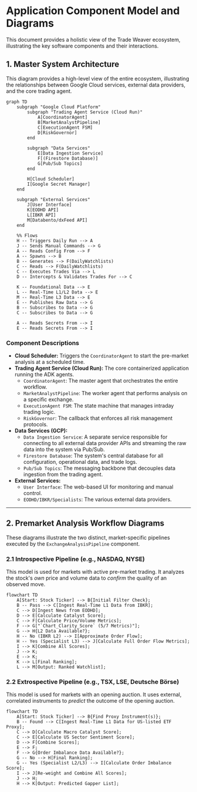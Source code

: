 # Application Component Model and Diagrams

This document provides a holistic view of the Trade Weaver ecosystem, illustrating the key software components and their interactions.

## 1. Master System Architecture

This diagram provides a high-level view of the entire ecosystem, illustrating the relationships between Google Cloud services, external data providers, and the core trading agent.

```mermaid
graph TD
    subgraph "Google Cloud Platform"
        subgraph "Trading Agent Service (Cloud Run)"
            A[CoordinatorAgent]
            B[MarketAnalystPipeline]
            C[ExecutionAgent FSM]
            D[RiskGovernor]
        end

        subgraph "Data Services"
            E[Data Ingestion Service]
            F[(Firestore Database)]
            G[Pub/Sub Topics]
        end

        H[Cloud Scheduler]
        I[Google Secret Manager]
    end

    subgraph "External Services"
        J[User Interface]
        K[EODHD API]
        L[IBKR API]
        M[Databento/dxFeed API]
    end

    %% Flows
    H -- Triggers Daily Run --> A
    J -- Sends Manual Commands --> G
    A -- Reads Config From --> F
    A -- Spawns --> B
    B -- Generates --> F(DailyWatchlists)
    C -- Reads --> F(DailyWatchlists)
    C -- Executes Trades Via --> L
    D -- Intercepts & Validates Trades For --> C
    
    K -- Foundational Data --> E
    L -- Real-Time L1/L2 Data --> E
    M -- Real-Time L3 Data --> E
    E -- Publishes Raw Data --> G
    B -- Subscribes to Data --> G
    C -- Subscribes to Data --> G

    A -- Reads Secrets From --> I
    E -- Reads Secrets From --> I
```

### Component Descriptions

*   **Cloud Scheduler:** Triggers the `CoordinatorAgent` to start the pre-market analysis at a scheduled time.
*   **Trading Agent Service (Cloud Run):** The core containerized application running the ADK agents.
    *   `CoordinatorAgent`: The master agent that orchestrates the entire workflow.
    *   `MarketAnalystPipeline`: The worker agent that performs analysis on a specific exchange.
    *   `ExecutionAgent FSM`: The state machine that manages intraday trading logic.
    *   `RiskGovernor`: The callback that enforces all risk management protocols.
*   **Data Services (GCP):**
    *   `Data Ingestion Service`: A separate service responsible for connecting to all external data provider APIs and streaming the raw data into the system via Pub/Sub.
    *   `Firestore Database`: The system's central database for all configuration, operational data, and trade logs.
    *   `Pub/Sub Topics`: The messaging backbone that decouples data ingestion from the trading agent.
*   **External Services:**
    *   `User Interface`: The web-based UI for monitoring and manual control.
    *   `EODHD/IBKR/Specialists`: The various external data providers.

---

## 2. Premarket Analysis Workflow Diagrams

These diagrams illustrate the two distinct, market-specific pipelines executed by the `ExchangeAnalysisPipeline` component.

### 2.1 Introspective Pipeline (e.g., NASDAQ, NYSE)

This model is used for markets with active pre-market trading. It analyzes the stock's *own* price and volume data to *confirm* the quality of an observed move.

```mermaid
flowchart TD
    A[Start: Stock Ticker] --> B{Initial Filter Check};
    B -- Pass --> C[Ingest Real-Time L1 Data from IBKR];
    C --> D[Ingest News from EODHD];
    D --> E[Calculate Catalyst Score];
    C --> F[Calculate Price/Volume Metrics];
    F --> G["`Chart_Clarity_Score` (5/7 Metrics)"];
    G --> H{L2 Data Available?};
    H -- No (IBKR L2) --> I[Approximate Order Flow];
    H -- Yes (Specialist L3) --> J[Calculate Full Order Flow Metrics];
    I --> K[Combine All Scores];
    J --> K;
    E --> K;
    K --> L[Final Ranking];
    L --> M[Output: Ranked Watchlist];
```

### 2.2 Extrospective Pipeline (e.g., TSX, LSE, Deutsche Börse)

This model is used for markets with an opening auction. It uses external, correlated instruments to *predict* the outcome of the opening auction.

```mermaid
flowchart TD
    A[Start: Stock Ticker] --> B{Find Proxy Instrument(s)};
    B -- Found --> C[Ingest Real-Time L1 Data for US-listed ETF Proxy];
    C --> D[Calculate Macro Catalyst Score];
    C --> E[Calculate US Sector Sentiment Score];
    D --> F[Combine Scores];
    E --> F;
    F --> G{Order Imbalance Data Available?};
    G -- No --> H[Final Ranking];
    G -- Yes (Specialist L2/L3) --> I[Calculate Order Imbalance Score];
    I --> J[Re-weight and Combine All Scores];
    J --> H;
    H --> K[Output: Predicted Gapper List];
```
